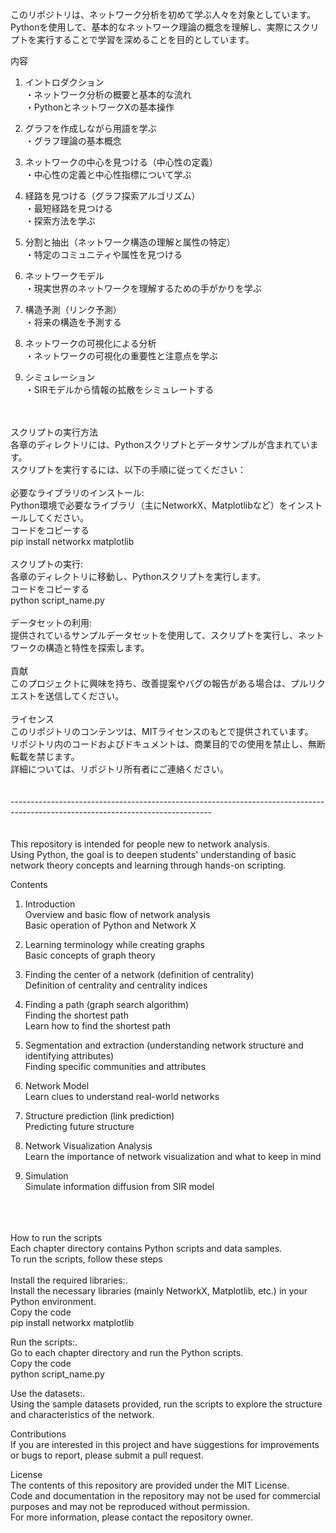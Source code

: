 このリポジトリは、ネットワーク分析を初めて学ぶ人々を対象としています。<br>
Pythonを使用して、基本的なネットワーク理論の概念を理解し、実際にスクリプトを実行することで学習を深めることを目的としています。<br>

内容
1. イントロダクション<br>
・ネットワーク分析の概要と基本的な流れ<br>
・PythonとネットワークXの基本操作<br>

2. グラフを作成しながら用語を学ぶ<br>
・グラフ理論の基本概念<br>

3. ネットワークの中心を見つける（中心性の定義）<br>
・中心性の定義と中心性指標について学ぶ<br>

4. 経路を見つける（グラフ探索アルゴリズム）<br>
・最短経路を見つける<br>
・探索方法を学ぶ<br>

5. 分割と抽出（ネットワーク構造の理解と属性の特定）<br>
・特定のコミュニティや属性を見つける<br>

6. ネットワークモデル<br>
・現実世界のネットワークを理解するための手がかりを学ぶ<br>

7. 構造予測（リンク予測）<br>
・将来の構造を予測する<br>

8. ネットワークの可視化による分析<br>
・ネットワークの可視化の重要性と注意点を学ぶ<br>

9. シミュレーション<br>
・SIRモデルから情報の拡散をシミュレートする<br>
<br>
<br>
スクリプトの実行方法<br>
各章のディレクトリには、Pythonスクリプトとデータサンプルが含まれています。<br>
スクリプトを実行するには、以下の手順に従ってください：<br>
<br>
必要なライブラリのインストール:<br>
Python環境で必要なライブラリ（主にNetworkX、Matplotlibなど）をインストールしてください。<br>
コードをコピーする<br>
pip install networkx matplotlib<br>
<br>
スクリプトの実行:<br>
各章のディレクトリに移動し、Pythonスクリプトを実行します。<br>
コードをコピーする<br>
python script_name.py<br>
<br>
データセットの利用:<br>
提供されているサンプルデータセットを使用して、スクリプトを実行し、ネットワークの構造と特性を探索します。<br>
<br>
貢献<br>
このプロジェクトに興味を持ち、改善提案やバグの報告がある場合は、プルリクエストを送信してください。<br>
<br>
ライセンス<br>
このリポジトリのコンテンツは、MITライセンスのもとで提供されています。<br>
リポジトリ内のコードおよびドキュメントは、商業目的での使用を禁止し、無断転載を禁じます。<br>
詳細については、リポジトリ所有者にご連絡ください。<br>
<br>
<br>
--------------------------------------------------------------------------------------------------------------------------------<br>
<br>
<br>
This repository is intended for people new to network analysis.<br>
Using Python, the goal is to deepen students' understanding of basic network theory concepts and learning through hands-on scripting.<br>

Contents<br>

1. Introduction<br>
Overview and basic flow of network analysis<br>
Basic operation of Python and Network X<br>

2. Learning terminology while creating graphs<br>
Basic concepts of graph theory<br>

3. Finding the center of a network (definition of centrality)<br>
Definition of centrality and centrality indices<br>

4. Finding a path (graph search algorithm)<br>
Finding the shortest path<br>
Learn how to find the shortest path<br>

5. Segmentation and extraction (understanding network structure and identifying attributes)<br>
Finding specific communities and attributes<br>

6. Network Model<br>
Learn clues to understand real-world networks<br>

7. Structure prediction (link prediction)<br>
Predicting future structure<br>

8. Network Visualization Analysis<br>
Learn the importance of network visualization and what to keep in mind<br>

9. Simulation<br>
Simulate information diffusion from SIR model<br>
<br>
<br>
<br>
How to run the scripts<br>
Each chapter directory contains Python scripts and data samples.<br>
To run the scripts, follow these steps<br>
<br>
Install the required libraries:.<br>
Install the necessary libraries (mainly NetworkX, Matplotlib, etc.) in your Python environment.<br>
Copy the code<br>
pip install networkx matplotlib<br>

Run the scripts:.<br>
Go to each chapter directory and run the Python scripts.<br>
Copy the code<br>
python script_name.py<br>

Use the datasets:.<br>
Using the sample datasets provided, run the scripts to explore the structure and characteristics of the network.<br>

Contributions<br>
If you are interested in this project and have suggestions for improvements or bugs to report, please submit a pull request.<br>

License<br>
The contents of this repository are provided under the MIT License.<br>
Code and documentation in the repository may not be used for commercial purposes and may not be reproduced without permission.<br>
For more information, please contact the repository owner.<br>
<br>
<br>
